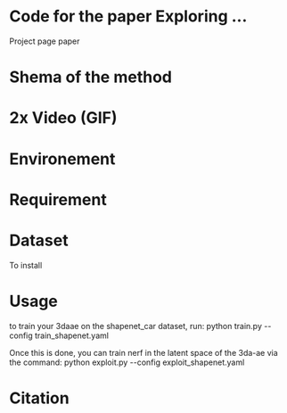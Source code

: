 # Code for the paper Exploring ... 


Project page
paper


# Shema of the method

# 2x Video (GIF)


# Environement

# Requirement

# Dataset
To install

# Usage
to train your 3daae on the shapenet_car dataset, run:
python train.py --config train_shapenet.yaml

Once this is done, you can train nerf in the latent space of the 3da-ae via the command:
python exploit.py --config exploit_shapenet.yaml
# Citation